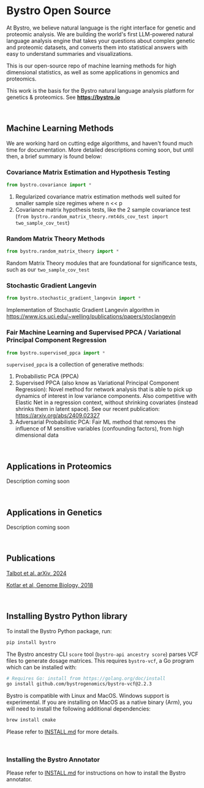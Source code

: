 # Bystro Open Source

At Bystro, we believe natural language is the right interface for genetic and proteomic analysis. We are building the world's first LLM-powered natural language analysis engine that takes your questions about complex genetic and proteomic datasets, and converts them into statistical answers with easy to understand summaries and visualizations.

This is our open-source repo of machine learning methods for high dimensional statistics, as well as some applications in genomics and proteomics.

This work is the basis for the Bystro natural language analysis platform for genetics & proteomics. See **https://bystro.io**

<br/>

## Machine Learning Methods

We are working hard on cutting edge algorithms, and haven't found much time for documentation. More detailed descriptions coming soon, but until then, a brief summary is found below:

### Covariance Matrix Estimation and Hypothesis Testing

```python
from bystro.covariance import *
```

1. Regularized covariance matrix estimation methods well suited for smaller sample size regimes where n << p
2. Covariance matrix hypothesis tests, like the 2 sample covariance test (`from bystro.random_matrix_theory.rmt4ds_cov_test import two_sample_cov_test`)

### Random Matrix Theory Methods

```python
from bystro.random_matrix_theory import *
```

Random Matrix Theory modules that are foundational for significance tests, such as our `two_sample_cov_test`

### Stochastic Gradient Langevin

```python
from bystro.stochastic_gradient_langevin import *
```

Implementation of Stochastic Gradient Langevin algorithm in https://www.ics.uci.edu/~welling/publications/papers/stoclangevin

### Fair Machine Learning and Supervised PPCA / Variational Principal Component Regression

```python
from bystro.supervised_ppca import *
```

`supervised_ppca` is a collection of generative methods:

1. Probabilistic PCA (PPCA)
2. Supervised PPCA (also know as Variational Principal Component Regression): Novel method for network analysis that is able to pick up dynamics of interest in low variance components. Also competitive with Elastic Net in a regression context, without shrinking covariates (instead shrinks them in latent space). See our recent publication: https://arxiv.org/abs/2409.02327
3. Adversarial Probabilistic PCA: Fair ML method that removes the influence of M sensitive variables (confounding factors), from high dimensional data

<br>

## Applications in Proteomics

Description coming soon

<br>

## Applications in Genetics

Description coming soon

<br>

## Publications

[Talbot et al. arXiv, 2024](https://arxiv.org/abs/2409.02327)

[Kotlar et al, Genome Biology, 2018](https://doi.org/10.1186/s13059-018-1387-3)

<br>

## Installing Bystro Python library

To install the Bystro Python package, run:

```sh
pip install bystro
```

The Bystro ancestry CLI `score` tool (`bystro-api ancestry score`) parses VCF files to generate dosage matrices. This requires `bystro-vcf`, a Go program which can be installed with:

```sh
# Requires Go: install from https://golang.org/doc/install
go install github.com/bystrogenomics/bystro-vcf@2.2.3
```

Bystro is compatible with Linux and MacOS. Windows support is experimental. If you are installing on MacOS as a native binary (Arm), you will need to install the following additional dependencies:

```sh
brew install cmake
```

Please refer to [INSTALL.md](INSTALL.md) for more details.

<br>

### Installing the Bystro Annotator

Please refer to [INSTALL.md](INSTALL.md) for instructions on how to install the Bystro annotator.
